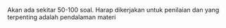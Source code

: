 Akan ada sekitar 50-100 soal. Harap dikerjakan untuk penilaian dan yang terpenting adalah pendalaman materi
